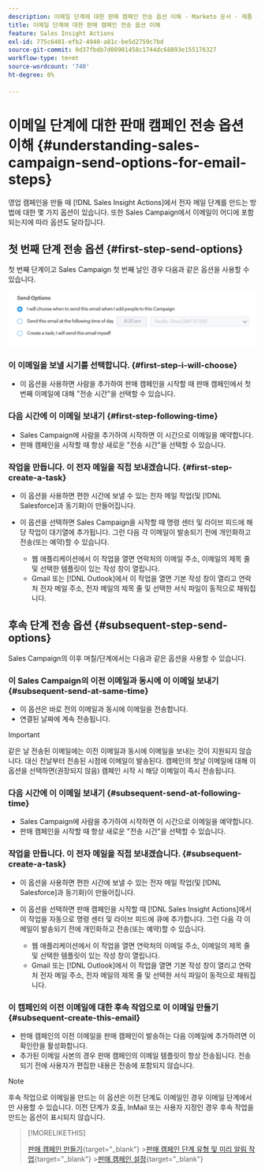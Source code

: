 ```yaml
---
description: 이메일 단계에 대한 판매 캠페인 전송 옵션 이해 - Marketo 문서 - 제품 설명서
title: 이메일 단계에 대한 판매 캠페인 전송 옵션 이해
feature: Sales Insight Actions
exl-id: 775c6401-efb2-4940-a81c-be5d2759c7bd
source-git-commit: 0d37fbdb7d08901458c1744dc68893e155176327
workflow-type: tm+mt
source-wordcount: '740'
ht-degree: 0%

---
```


# 이메일 단계에 대한 판매 캠페인 전송 옵션 이해 {#understanding-sales-campaign-send-options-for-email-steps}

영업 캠페인을 만들 때 [!DNL Sales Insight Actions]에서 전자 메일 단계를 만드는 방법에 대한 몇 가지 옵션이 있습니다. 또한 Sales Campaign에서 이메일이 어디에 포함되는지에 따라 옵션도 달라집니다.

## 첫 번째 단계 전송 옵션 {#first-step-send-options}

첫 번째 단계이고 Sales Campaign 첫 번째 날인 경우 다음과 같은 옵션을 사용할 수 있습니다.

![](assets/understanding-sales-campaign-send-options-for-email-steps-1.png)

### 이 이메일을 보낼 시기를 선택합니다. {#first-step-i-will-choose}

* 이 옵션을 사용하면 사람을 추가하여 판매 캠페인을 시작할 때 판매 캠페인에서 첫 번째 이메일에 대해 &quot;전송 시간&quot;을 선택할 수 있습니다.

### 다음 시간에 이 이메일 보내기 {#first-step-following-time}

* Sales Campaign에 사람을 추가하여 시작하면 이 시간으로 이메일을 예약합니다.
* 판매 캠페인을 시작할 때 항상 새로운 &quot;전송 시간&quot;을 선택할 수 있습니다.

### 작업을 만듭니다. 이 전자 메일을 직접 보내겠습니다. {#first-step-create-a-task}

* 이 옵션을 사용하면 편한 시간에 보낼 수 있는 전자 메일 작업(및 [!DNL Salesforce]과 동기화)이 만들어집니다.
* 이 옵션을 선택하면 Sales Campaign을 시작할 때 명령 센터 및 라이브 피드에 해당 작업이 대기열에 추가됩니다. 그런 다음 각 이메일이 발송되기 전에 개인화하고 전송(또는 예약)할 수 있습니다.

   * 웹 애플리케이션에서 이 작업을 열면 연락처의 이메일 주소, 이메일의 제목 줄 및 선택한 템플릿이 있는 작성 창이 열립니다.
   * Gmail 또는 [!DNL Outlook]에서 이 작업을 열면 기본 작성 창이 열리고 연락처 전자 메일 주소, 전자 메일의 제목 줄 및 선택한 서식 파일이 동적으로 채워집니다.

## 후속 단계 전송 옵션 {#subsequent-step-send-options}

Sales Campaign의 이후 며칠/단계에서는 다음과 같은 옵션을 사용할 수 있습니다.

### 이 Sales Campaign의 이전 이메일과 동시에 이 이메일 보내기 {#subsequent-send-at-same-time}

* 이 옵션은 바로 전의 이메일과 동시에 이메일을 전송합니다.
* 연결된 날짜에 계속 전송됩니다.

>[!IMPORTANT]
>
>같은 날 전송된 이메일에는 이전 이메일과 동시에 이메일을 보내는 것이 지원되지 않습니다. 대신 전날부터 전송된 시점에 이메일이 발송된다. 캠페인의 첫날 이메일에 대해 이 옵션을 선택하면(권장되지 않음) 캠페인 시작 시 해당 이메일이 즉시 전송됩니다.

### 다음 시간에 이 이메일 보내기 {#subsequent-send-at-following-time}

* Sales Campaign에 사람을 추가하여 시작하면 이 시간으로 이메일을 예약합니다.
* 판매 캠페인을 시작할 때 항상 새로운 &quot;전송 시간&quot;을 선택할 수 있습니다.

### 작업을 만듭니다. 이 전자 메일을 직접 보내겠습니다. {#subsequent-create-a-task}

* 이 옵션을 사용하면 편한 시간에 보낼 수 있는 전자 메일 작업(및 [!DNL Salesforce]과 동기화)이 만들어집니다.
* 이 옵션을 선택하면 판매 캠페인을 시작할 때 [!DNL Sales Insight Actions]에서 이 작업을 자동으로 명령 센터 및 라이브 피드에 큐에 추가합니다. 그런 다음 각 이메일이 발송되기 전에 개인화하고 전송(또는 예약)할 수 있습니다.

   * 웹 애플리케이션에서 이 작업을 열면 연락처의 이메일 주소, 이메일의 제목 줄 및 선택한 템플릿이 있는 작성 창이 열립니다.
   * Gmail 또는 [!DNL Outlook]에서 이 작업을 열면 기본 작성 창이 열리고 연락처 전자 메일 주소, 전자 메일의 제목 줄 및 선택한 서식 파일이 동적으로 채워집니다.

### 이 캠페인의 이전 이메일에 대한 후속 작업으로 이 이메일 만들기 {#subsequent-create-this-email}

* 판매 캠페인의 이전 이메일을 판매 캠페인이 발송하는 다음 이메일에 추가하려면 이 확인란을 활성화합니다.
* 추가된 이메일 사본의 경우 판매 캠페인의 이메일 템플릿이 항상 전송됩니다. 전송되기 전에 사용자가 편집한 내용은 전송에 포함되지 않습니다.

>[!NOTE]
>
>후속 작업으로 이메일을 만드는 이 옵션은 이전 단계도 이메일인 경우 이메일 단계에서만 사용할 수 있습니다. 이전 단계가 호출, InMail 또는 사용자 지정인 경우 후속 작업을 만드는 옵션이 표시되지 않습니다.

>[!MORELIKETHIS]
>
>[판매 캠페인 만들기](/help/marketo/product-docs/marketo-sales-insight/actions/campaigns/create-a-sales-campaign.md){target="_blank"}
>&#x200B;>[판매 캠페인 단계 유형 및 미리 알림 작업](/help/marketo/product-docs/marketo-sales-insight/actions/campaigns/sales-campaign-step-types-and-reminder-tasks.md){target="_blank"}
>&#x200B;>[판매 캠페인 설정](/help/marketo/product-docs/marketo-sales-insight/actions/campaigns/sales-campaign-settings.md){target="_blank"}

